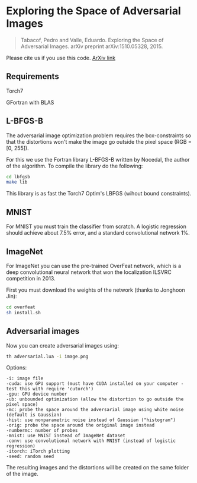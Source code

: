 # Exploring the Space of Adversarial Images

> Tabacof, Pedro and Valle, Eduardo. Exploring the Space of Adversarial Images. arXiv preprint arXiv:1510.05328, 2015. 

Please cite us if you use this code. [ArXiv link](http://arxiv.org/abs/1510.05328)
## Requirements

Torch7

GFortran with BLAS

## L-BFGS-B

The adversarial image optimization problem requires the box-constraints so that the distortions won't make the image go outside the pixel space (RGB = [0, 255]).

For this we use the Fortran library L-BFGS-B written by Nocedal, the author of the algorithm. To compile the library do the following:
```bash
cd lbfgsb
make lib
```
This library is as fast the Torch7 Optim's LBFGS (wihout bound constraints).

## MNIST

For MNIST you must train the classifier from scratch. A logistic regression should achieve about 7.5% error, and a standard convolutional network 1%.

## ImageNet

For ImageNet you can use the pre-trained OverFeat network, which is a deep convolutional neural network that won the localization ILSVRC competition in 2013.

First you must download the weights of the network (thanks to Jonghoon Jin):
```bash
cd overfeat
sh install.sh
```

## Adversarial images

Now you can create adversarial images using:
```bash
th adversarial.lua -i image.png
```

Options:
```
-i: image file
-cuda: use GPU support (must have CUDA installed on your computer - test this with require 'cutorch')
-gpu: GPU device number
-ub: unbounded optimization (allow the distortion to go outside the pixel space)
-mc: probe the space around the adversarial image using white noise (default is Gaussian)
-hist: use nonparametric noise instead of Gaussian ("histogram")
-orig: probe the space around the original image instead
-numbermc: number of probes
-mnist: use MNIST instead of ImageNet dataset
-conv: use convolutional network with MNIST (instead of logistic regression)
-itorch: iTorch plotting
-seed: random seed
```

The resulting images and the distortions will be created on the same folder of the image.
